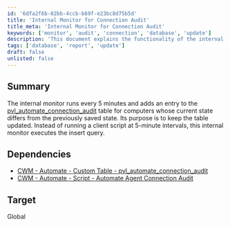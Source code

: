 ```yaml
---
id: '6dfa2f6b-02bb-4ccb-b69f-e23bc8d75b5d'
title: 'Internal Monitor for Connection Audit'
title_meta: 'Internal Monitor for Connection Audit'
keywords: ['monitor', 'audit', 'connection', 'database', 'update']
description: 'This document explains the functionality of the internal monitor that runs every 5 minutes to update the pvl_automate_connection_audit table by logging entries for computers whose current state differs from their previously saved state. It serves as an efficient alternative to running client scripts at frequent intervals.'
tags: ['database', 'report', 'update']
draft: false
unlisted: false
---
```


## Summary

The internal monitor runs every 5 minutes and adds an entry to the [pvl_automate_connection_audit](<../tables/pvl_automate_connection_audit.md>) table for computers whose current state differs from the previously saved state. Its purpose is to keep the table updated. Instead of running a client script at 5-minute intervals, this internal monitor executes the insert query.

## Dependencies

- [CWM - Automate - Custom Table - pvl_automate_connection_audit](<../tables/pvl_automate_connection_audit.md>)
- [CWM - Automate - Script - Automate Agent Connection Audit](https://proval.itglue.com/DOC-5078775-18178745)

## Target

Global

